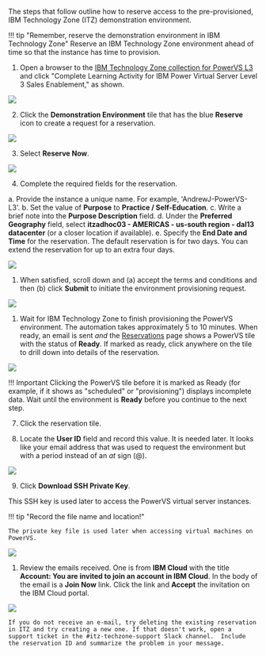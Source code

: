 The steps that follow outline how to reserve access to the pre-provisioned, IBM Technology Zone (ITZ) demonstration environment.

!!! tip "Remember, reserve the demonstration environment in IBM Technology Zone"
    Reserve an IBM Technology Zone environment ahead of time so that the instance has time to provision.

1. Open a browser to the <a href="https://techzone.ibm.com/collection/ibm-power-systems-virtual-server-level-3" target="_blank">IBM Technology Zone collection for PowerVS L3</a> and click "Complete Learning Activity for IBM Power Virtual Server Level 3 Sales Enablement," as shown.

![](_attachments/part1_step1.png)

2. Click the **Demonstration Environment** tile that has the blue **Reserve** icon to create a request for a reservation.

![](_attachments/part1_step2.png)

3. Select **Reserve Now**.

![](_attachments/ReserveNow.png)

4. Complete the required fields for the reservation.

  a. Provide the instance a unique name. For example, 'AndrewJ-PowerVS-L3'.
  b. Set the value of **Purpose** to **Practice / Self-Education**.
  c. Write a brief note into the **Purpose Description** field.
  d. Under the **Preferred Geography** field, select **itzadhoc03 - AMERICAS - us-south region - dal13 datacenter** (or a closer location if available).
  e. Specify the **End Date and Time** for the reservation. The default reservation is for two days. You can extend the reservation for up to an extra four days.

![](_attachments/ReservationInputs.png)


1. When satisfied, scroll down and (a) accept the terms and conditions and then (b) click **Submit** to initiate the environment provisioning request.

![](_attachments/ReservationSubmit.png)

1. Wait for IBM Technology Zone to finish provisioning the PowerVS environment. The automation takes approximately 5 to 10 minutes. When ready, an email is sent _and_ the <a href="https://techzone.ibm.com/my/reservations" target="_blank">Reservations</a> page shows a PowerVS tile with the status of **Ready**. If marked as ready, click anywhere on the tile to drill down into details of the reservation.

![](_attachments/ReservationReady.png)

!!! Important
    Clicking the PowerVS tile before it is marked as Ready (for example, if it shows as "scheduled" or "provisioning") displays incomplete data. Wait until the environment is **Ready** before you continue to the next step.

7. Click the reservation tile.

8. Locate the **User ID** field and record this value. It is needed later. It looks like your email address that was used to request the environment but with a period instead of an *at* sign (@).

![](_attachments/ReservationUserID.png)

9. Click **Download SSH Private Key**.

This SSH key is used later to access the PowerVS virtual server instances.

!!! tip "Record the file name and location!"
    
    The private key file is used later when accessing virtual machines on PowerVS. 

![](_attachments/ReservationSSHkey.png)

1.  Review the emails received. One is from **IBM Cloud** with the title **Account: You are invited to join an account in IBM Cloud**. In the body of the email is a **Join Now** link. Click the link and **Accept** the invitation on the IBM Cloud portal.

![](_attachments/ReservationEmail.png)

    If you do not receive an e-mail, try deleting the existing reservation in ITZ and try creating a new one. If that doesn't work, open a support ticket in the #itz-techzone-support Slack channel.  Include the reservation ID and summarize the problem in your message.